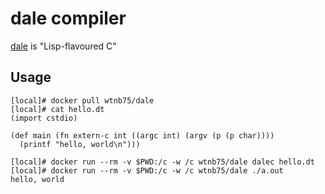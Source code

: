 # dale compiler

[dale](https://github.com/tomhrr/dale) is "Lisp-flavoured C"

## Usage

```
[local]# docker pull wtnb75/dale
[local]# cat hello.dt
(import cstdio)

(def main (fn extern-c int ((argc int) (argv (p (p char))))
  (printf "hello, world\n")))

[local]# docker run --rm -v $PWD:/c -w /c wtnb75/dale dalec hello.dt
[local]# docker run --rm -v $PWD:/c -w /c wtnb75/dale ./a.out
hello, world
```
